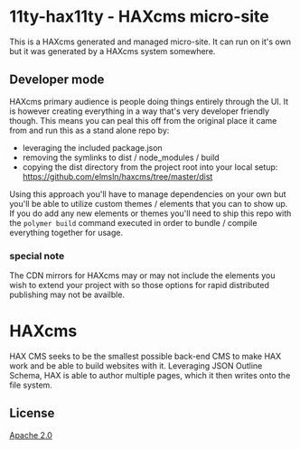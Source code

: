 # 11ty-hax11ty - HAXcms micro-site
This is a HAXcms generated and managed micro-site. It can run on it's own but it was generated by a HAXcms system somewhere.

## Developer mode
HAXcms primary audience is people doing things entirely through the UI. It is however creating everything in a way that's very developer friendly though. This means you can peal this off from the original place it came from and run this as a stand alone repo by:

- leveraging the included package.json
- removing the symlinks to dist / node_modules / build
- copying the dist directory from the project root into your local setup: https://github.com/elmsln/haxcms/tree/master/dist

Using this approach you'll have to manage dependencies on your own but you'll be able to utilize custom themes / elements that you can to show up. If you do add any new elements or themes you'll need to ship this repo with the `polymer build` command executed in order to bundle / compile everything together for usage.

### special note
The CDN mirrors for HAXcms may or may not include the elements you wish to extend your project with so those options for rapid distributed publishing may not be availble.

# HAXcms
HAX CMS seeks to be the smallest possible back-end CMS to make HAX work and be able to build websites with it. Leveraging JSON Outline Schema, HAX is able to author multiple pages, which it then writes onto the file system.

## License
[Apache 2.0](LICENSE.md)
